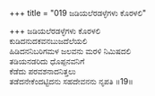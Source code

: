 +++
title = "019 ಜಡಿಯಲೆರಡಳ್ಳೆಗಳು ಕೊರಳಲಿ"

+++
ಜಡಿಯಲೆರಡಳ್ಳೆಗಳು ಕೊರಳಲಿ  
ಕುಡಿದನುದಕವನಬುಜದೆಲೆಯಲಿ  
ಹಿಡಿದನನಿಬರಿಗಮಳ ಜಲವನು ಮರಳಿ ನಿಮಿಷದಲಿ   
ತಡಿಯನಡರಿದು ಧೊಪ್ಪನವನಿಗೆ  
ಕೆಡೆದು ಪರವಶನಾದನಿತ್ತಲು  
ತಡೆದನೇಕೆಂದಟ್ಟಿದನು ಸಹದೇವನನು ನೃಪತಿ      ॥19॥